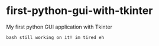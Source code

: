 # first-python-gui-with-tkinter
My first python GUI application with Tkinter

```bash still working on it! im tired eh```
